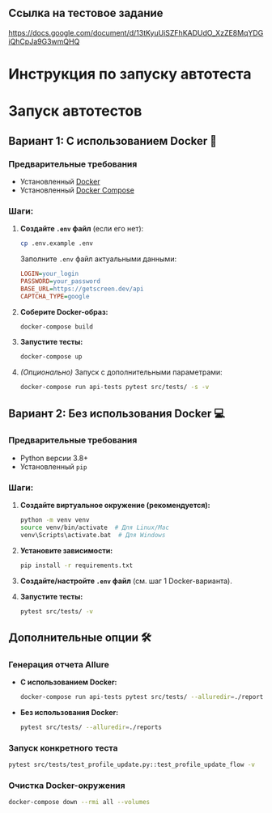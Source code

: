 ## Ссылка на тестовое задание
https://docs.google.com/document/d/13tKyuUiSZFhKADUdO_XzZE8MqYDGiQhCpJa9G3wmQHQ

# Инструкция по запуску автотеста

# Запуск автотестов

## Вариант 1: С использованием Docker 🐳

### Предварительные требования

- Установленный [Docker](https://docs.docker.com/get-docker/)
- Установленный [Docker Compose](https://docs.docker.com/compose/install/)

### Шаги:

1. **Создайте `.env` файл** (если его нет):
   ```bash
   cp .env.example .env
   ```
   Заполните `.env` файл актуальными данными:
   ```ini
   LOGIN=your_login
   PASSWORD=your_password
   BASE_URL=https://getscreen.dev/api
   CAPTCHA_TYPE=google
   ```
2. **Соберите Docker-образ:**
   ```bash
   docker-compose build
   ```
3. **Запустите тесты:**
   ```bash
   docker-compose up
   ```
4. *(Опционально)* Запуск с дополнительными параметрами:
   ```bash
   docker-compose run api-tests pytest src/tests/ -s -v
   ```

## Вариант 2: Без использования Docker 💻

### Предварительные требования

- Python версии 3.8+
- Установленный `pip`

### Шаги:

1. **Создайте виртуальное окружение (рекомендуется):**
   ```bash
   python -m venv venv
   source venv/bin/activate  # Для Linux/Mac
   venv\Scripts\activate.bat  # Для Windows
   ```
2. **Установите зависимости:**
   ```bash
   pip install -r requirements.txt
   ```
3. **Создайте/настройте `.env` файл** (см. шаг 1 Docker-варианта).

4. **Запустите тесты:**
   ```bash
   pytest src/tests/ -v
   ```

## Дополнительные опции 🛠

### Генерация отчета Allure

- **С использованием Docker:**
  ```bash
  docker-compose run api-tests pytest src/tests/ --alluredir=./reports
  ```
- **Без использования Docker:**
  ```bash
  pytest src/tests/ --alluredir=./reports
  ```

### Запуск конкретного теста

```bash
pytest src/tests/test_profile_update.py::test_profile_update_flow -v
```

### Очистка Docker-окружения

```bash
docker-compose down --rmi all --volumes
```
